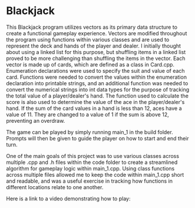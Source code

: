 # Blackjack

This Blackjack program utilizes vectors as its primary data structure to create a functional gameplay experience. Vectors are modified throughout the program using functions within various classes and are used to represent the deck and hands of the player and dealer. I initially thought about using a linked list for this purpose, but shuffling items in a linked list proved to be more challenging than shuffling the items in the vector. Each vector is made up of cards, which are defined as a class in Card.cpp. Enumeration declarations were used to specify the suit and value of each card. Functions were needed to convert the values within the enumeration declaration into printable strings, and an additional function was needed to convert the numerical strings into int data types for the purpose of tracking the total value of a player/dealer's hand. The function used to calculate the score is also used to determine the value of the ace in the player/dealer's hand. If the sum of the card values in a hand is less than 12, aces have a value of 11. They are changed to a value of 1 if the sum is above 12, preventing an overdraw. 

The game can be played by simply running main_1 in the build folder. Prompts will then be given to guide the player on how to start and end their turn. 

One of the main goals of this project was to use various classes across multiple .cpp and .h files within the code folder to create a streamlined algorithm for gameplay logic within main_1.cpp. Using class functions across multiple files allowed me to keep the code within main_1.cpp short and readable, and was a useful exercise in tracking how functions in different locations relate to one another. 

Here is a link to a video demonstrating how to play:
